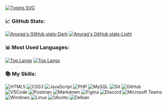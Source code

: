 [![Typing SVG](https://readme-typing-svg.demolab.com?font=Plus+Jakarta+Sans&weight=600&size=24&duration=2000&pause=3000&color=738DE1&random=false&width=435&lines=%F0%9F%91%8B+Hi+!;It's+Justin;Welcome+to+my+GitHub)](https://git.io/typing-svg)

### 📈 GitHub Stats:

[![Anurag's GitHub stats-Dark](https://github-readme-stats.vercel.app/api?username=Harlox&show_icons=true&theme=tokyonight)](https://github.com/anuraghazra/github-readme-stats#gh-dark-mode-only)
[![Anurag's GitHub stats-Light](https://github-readme-stats.vercel.app/api?username=Harlox&show_icons=true&theme=default#gh-light-mode-only)](https://github.com/anuraghazra/github-readme-stats#gh-light-mode-only)


### 📊 Most Used Languages:
[![Top Langs](https://github-readme-stats.vercel.app/api/top-langs/?username=Harlox&layout=compact&&bg_color=30,e96443,904e95)](https://github.com/anuraghazra/github-readme-stats#gh-dark-mode-only)
[![Top Langs](https://github-readme-stats.vercel.app/api/top-langs/?username=Harlox&layout=compact&theme=default#gh-light-mode-only)](https://github.com/anuraghazra/github-readme-stats#gh-light-mode-only)

### 📚 My Skills:
![HTML5](https://img.shields.io/badge/-HTML5-E34F26?style=flat-square&logo=html5&logoColor=white)
![CSS3](https://img.shields.io/badge/-CSS3-1572B6?style=flat-square&logo=css3&logoColor=white)
![JavaScript](https://img.shields.io/badge/-JavaScript-F7DF1E?style=flat-square&logo=javascript&logoColor=black)
![PHP](https://img.shields.io/badge/-PHP-777BB4?style=flat-square&logo=php&logoColor=white)
![MySQL](https://img.shields.io/badge/-MySQL-4479A1?style=flat-square&logo=mysql&logoColor=white)
![Git](https://img.shields.io/badge/-Git-F05032?style=flat-square&logo=git&logoColor=white)
![GitHub](https://img.shields.io/badge/-GitHub-181717?style=flat-square&logo=github&logoColor=white)
![VSCode](https://img.shields.io/badge/-VSCode-007ACC?style=flat-square&logo=visual-studio-code&logoColor=white)
![Postman](https://img.shields.io/badge/-Postman-FF6C37?style=flat-square&logo=postman&logoColor=white)
![Markdown](https://img.shields.io/badge/-Markdown-000000?style=flat-square&logo=markdown&logoColor=white)
![Figma](https://img.shields.io/badge/-Figma-F24E1E?style=flat-square&logo=figma&logoColor=white)
![Discord](https://img.shields.io/badge/-Discord-5865F2?style=flat-square&logo=discord&logoColor=white)
![Microsoft Teams](https://img.shields.io/badge/-Microsoft%20Teams-6264A7?style=flat-square&logo=microsoft-teams&logoColor=white)
![Windows](https://img.shields.io/badge/-Windows-0078D6?style=flat-square&logo=windows&logoColor=white)
![Linux](https://img.shields.io/badge/-Linux-FCC624?style=flat-square&logo=linux&logoColor=white)
![Ubuntu](https://img.shields.io/badge/-Ubuntu-E95420?style=flat-square&logo=ubuntu&logoColor=white)
![Debian](https://img.shields.io/badge/-Debian-A81D33?style=flat-square&logo=debian&logoColor=white)

